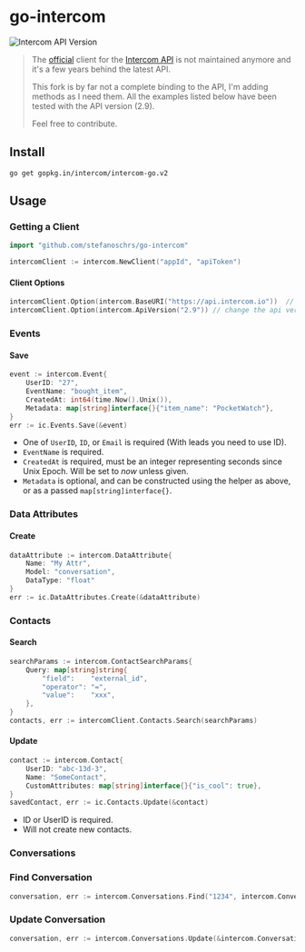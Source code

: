# go-intercom

![Intercom API Version](https://img.shields.io/badge/Intercom%20API%20Version-2.9-blue)

> The [official](https://github.com/intercom/intercom-go) client for the [Intercom API](https://developers.intercom.com/docs/references/introduction/) is not maintained anymore and it's a few years behind the latest API.
> 
> This fork is by far not a complete binding to the API, I'm adding methods as I need them. All the examples listed below have been tested with the API version (2.9).
> 
> Feel free to contribute. 

## Install

`go get gopkg.in/intercom/intercom-go.v2`

## Usage

### Getting a Client

```go
import "github.com/stefanoschrs/go-intercom"

intercomClient := intercom.NewClient("appId", "apiToken")
```

#### Client Options

```go
intercomClient.Option(intercom.BaseURI("https://api.intercom.io"))  // change the base uri used
intercomClient.Option(intercom.ApiVersion("2.9")) // change the api version used
```

### Events

#### Save

```go
event := intercom.Event{
    UserID: "27",
    EventName: "bought_item",
    CreatedAt: int64(time.Now().Unix()),
    Metadata: map[string]interface{}{"item_name": "PocketWatch"},
}
err := ic.Events.Save(&event)
```

- One of `UserID`, `ID`, or `Email` is required (With leads you need to use ID).
- `EventName` is required.
- `CreatedAt` is required, must be an integer representing seconds since Unix Epoch. Will be set to _now_ unless given.
- `Metadata` is optional, and can be constructed using the helper as above, or as a passed `map[string]interface{}`.

### Data Attributes

#### Create

```go
dataAttribute := intercom.DataAttribute{
    Name: "My Attr",
	Model: "conversation",
	DataType: "float"
}
err := ic.DataAttributes.Create(&dataAttribute)
```

### Contacts

#### Search

```go
searchParams := intercom.ContactSearchParams{
    Query: map[string]string{
        "field":    "external_id",
        "operator": "=",
        "value":    "xxx",
    },
}
contacts, err := intercomClient.Contacts.Search(searchParams)
```

#### Update

```go
contact := intercom.Contact{
    UserID: "abc-13d-3",
    Name: "SomeContact",
    CustomAttributes: map[string]interface{}{"is_cool": true},
}
savedContact, err := ic.Contacts.Update(&contact)
```

- ID or UserID is required.
- Will not create new contacts.

### Conversations

### Find Conversation

```go
conversation, err := intercom.Conversations.Find("1234", intercom.ConversationFindParams{})
```

### Update Conversation

```go
conversation, err := intercom.Conversations.Update(&intercom.Conversation{})
```
